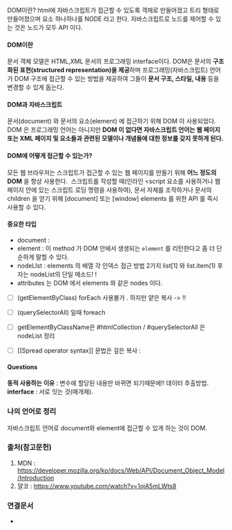 ---
---



DOM이란? html에 자바스크립트가 접근할 수 있도록 객체로 만들어졌고 트리 형태로 만들어졌으며 요소 하나하나를 NODE 라고 한다. 자바스크립트로 노드를 제어할 수 있는 것은 노드가 모두 API 이다. 

#### DOM이란
문서 객체 모델은 HTML,XML 문서의 프로그래밍 interface이다. DOM은 문서의 **구조화된 표현(structured representation)을 제공**하며 프로그래밍(자바스크립트) 언어가 DOM 구조에 접근할 수 있는 방법을 제공하여 그들이 **문서 구조, 스타일, 내용** 등을 변경할 수 있게 돕는다.

#### DOM과 자바스크립트
문서(document) 와 문서의 요소(element) 에 접근하기 위해 DOM 이 사용되었다. DOM 은 프로그래밍 언어는 아니지만 **DOM 이 없다면 자바스크립트 언어는 웹 페이지 또는 XML 페이지 및 요소들과 관련된 모델이나 개념들에 대한 정보를 갖지 못하게 된다.** 

#### DOM에 어떻게 접근할 수 있는가? 
모든 웹 브라우저는 스크립트가 접근할 수 있는 웹 페이지를 만들기 위해 **어느 정도의 DOM** 을 항상 사용한다. 
스크립트를 작성할 때(인라인 <script 요소를 사용하거나 웹 페이지 안에 있는 스크립트 로딩 명령을 사용하여), 문서 자체를 조작하거나 문서의 children 을 얻기 위해 [document] 또는 [window] elements 를 위한 API 를 즉시 사용할 수 있다. 


#### 중요한 타입
- document : 
- element : 이 method 가 DOM 안에서 생생되는 `element` 를 리턴한다고 좀 더 단순하게 말할 수 있다.
- nodeLIst : elements 의 배열 각 인덱스 접근 방법 2가지 list[1] 와 list.item(1) 후자는 nodeList의 단일 메소드! !
- attributes 는 DOM 에서 elements 와 같은 nodes 이다.

- [ ] (getElementByClass) forEach 사용불가 . 하지만 얕은 복사 -> !! 
- [ ] (querySelectorAll) 일때 foreach
- [ ] getElementByClassName은 #htmlCollection / #querySelectorAll 은 nodeList 정리
- [ ] [[Spread operator syntax]] 문법은 깊은 복사 :   


#### Questions
**동적 사용하는 이유** : 변수에 할당된 내용만 바뀌면 되기때문에!! 데이터 추출방법.
**interface** : 서로 잇는 것(매개체).





### 나의 언어로 정리
자바스크립트 언어로 document와 element에 접근할 수 있게 하는 것이 DOM.





### 출처(참고문헌)
1. MDN : https://developer.mozilla.org/ko/docs/Web/API/Document_Object_Model/Introduction
2. 얄코 : https://www.youtube.com/watch?v=1ojA5mLWts8
### 연결문서
- 
